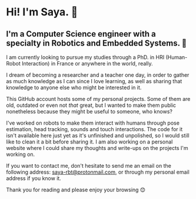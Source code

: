 # Hi! I'm Saya. 👋

## I'm a Computer Science engineer with a specialty in Robotics and Embedded Systems. 🤖

I am currently looking to pursue my studies through a PhD. in HRI (Human-Robot Interaction) in France or anywhere in the world, really.

I dream of becoming a researcher and a teacher one day, in order to gather as much knowledge as I can since I love learning, as well as sharing that knowledge to anyone else who might be interested in it.

This GitHub account hosts some of my personal projects. Some of them are old, outdated or even not *that* great, but I wanted to make them public nonetheless because they might be useful to someone, who knows?

I've worked on robots to make them interact with humans through pose estimation, head tracking, sounds and touch interactions. The code for it isn't available here just yet as it's unfinished and unpolished, so I would still like to clean it a bit before sharing it. I am also working on a personal website where I could share my thoughts and write-ups on the projects I'm working on.

If you want to contact me, don't hesitate to send me an email on the following address: saya-rbt@protonmail.com, or through my personal email address if you know it.

Thank you for reading and please enjoy your browsing 😊
